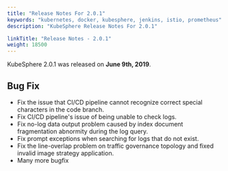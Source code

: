 ```yaml
---
title: "Release Notes For 2.0.1"
keywords: "kubernetes, docker, kubesphere, jenkins, istio, prometheus"
description: "KubeSphere Release Notes For 2.0.1"

linkTitle: "Release Notes - 2.0.1"
weight: 18500
---
```


KubeSphere 2.0.1 was released on **June 9th, 2019**.

## Bug Fix

- Fix the issue that CI/CD pipeline cannot recognize correct special characters in the code branch.
- Fix CI/CD pipeline's issue of being unable to check logs.
- Fix no-log data output problem caused by index document fragmentation abnormity during the log query.
- Fix prompt exceptions when searching for logs that do not exist.
- Fix the line-overlap problem on traffic governance topology and fixed invalid image strategy application.
- Many more bugfix
